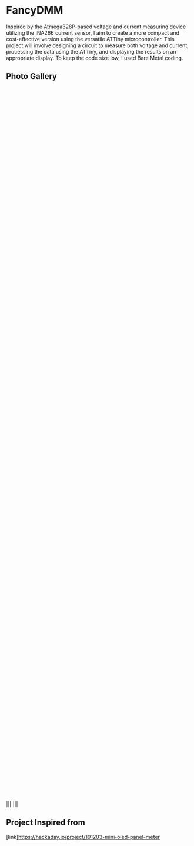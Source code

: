# FancyDMM

Inspired by the Atmega328P-based voltage and current measuring device utilizing the INA266 current sensor, I aim to create a more compact and cost-effective version using the versatile ATTiny microcontroller. 
This project will involve designing a circuit to measure both voltage and current, processing the data using the ATTiny, and displaying the results on an appropriate display.
To keep the code size low, I used Bare Metal coding. 

## Photo Gallery
|<img scr = "assets/FancyDMM1" height = 50%>|<img scr = "assets/FancyDMM2" height = 50%>|
|<img scr = "assets/FancyDMM3" height = 50%>|<img scr = "assets/FancyDMM4" height = 50%>|

## Project Inspired from

[link]<https://hackaday.io/project/191203-mini-oled-panel-meter>
